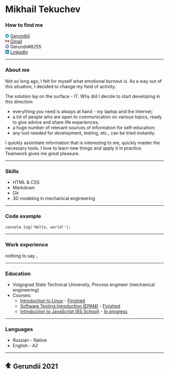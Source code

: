 # Mikhail Tekuchev

### How to find me

![Telegram](./tg12.png) [Gerundiiii](https://t.me/gerundiiii)  
![Gmail](./gm12.png) [Gmail](mailto:m.tekuchev@gmail.com)  
![Discord](./dc12.png) Gerundii#8255  
![LinkedIn](./lk12.png) [LinkedIn](https://www.linkedin.com/in/mikhail-tekuchev-a3425119a/)

***

### About me

Not so long ago, I felt for myself what emotional burnout is. As a way out of this situation, I decided to change my field of activity.

The solution lay on the surface - IT.
Why did I decide to start developing in this direction:
- everything you need is always at hand - my laptop and the Internet;
- a lot of people who are open to communication on various topics, ready to give advice and share life experiences;
- a huge number of relevant sources of information for self-education;    
- any tool needed for development, testing, etc., can be tried instantly.

I quickly assimilate information that is interesting to me, quickly master the necessary tools. I love to learn new things and apply it in practice. Teamwork gives me great pleasure.

***

### Skills

- HTML & CSS
- Markdown
- Git
- 3D modeling in mechanical engineering

***

### Code example

    console.log('Hello, world!');

***

### Work experience

nothing to say...

***

### Education

- Volgograd State Technical University, Process engineer (mechanical engineering)
- Courses:
    - [Introduction to Linux](https://stepik.org/course/73/syllabus) - [Finished](Linux_intro_BIO.pdf)
    <!-- - [Web Development for Beginners: HTML & CSS](https://stepik.org/course/38218/syllabus) -->
    - [Software Testing Introduction (EPAM)](https://learn.epam.com/detailsPage?id=a4a1b6e2-4e51-455d-ac5b-e60f23d4ed69) - [Finished](stb_epam.pdf)
    - [Introduction to JavaScript (RS School)](https://rs.school/js-stage0/) - [In progress](https://app.rs.school/course/score?course=js-fe-preschool)    

***

### Languages

- Russian - Native
- English - A2

***

## ![bear](bear_walk_circle_20.png) Gerundii 2021